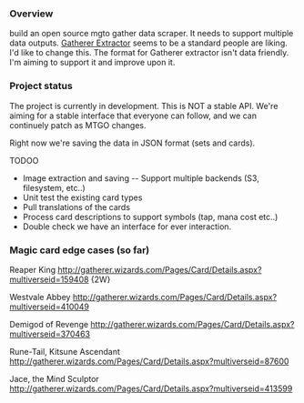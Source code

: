 ### Overview
build an open source mgto gather data scraper. It needs to support multiple data outputs. [Gatherer Extractor](http://www.mtgsalvation.com/forums/magic-fundamentals/magic-software/337224-mtg-gatherer-extractor-v4-0-database-pics) seems to be a standard people are liking. I'd like to change this. The format for Gatherer extractor isn't data friendly. I'm aiming to support it and improve upon it.

### Project status
The project is currently in development. This is NOT a stable API. We're aiming for a stable interface that everyone can follow, and we can continuely patch as MTGO changes.

Right now we're saving the data in JSON format (sets and cards).

TODOO
* Image extraction and saving
-- Support multiple backends (S3, filesystem, etc..)
* Unit test the existing card types
* Pull translations of the cards
* Process card descriptions to support symbols (tap, mana cost etc..)
* Double check we have an interface for ever interaction.


### Magic card edge cases (so far)
Reaper King
http://gatherer.wizards.com/Pages/Card/Details.aspx?multiverseid=159408
{2W}

Westvale Abbey
http://gatherer.wizards.com/Pages/Card/Details.aspx?multiverseid=410049

Demigod of Revenge
http://gatherer.wizards.com/Pages/Card/Details.aspx?multiverseid=370463

Rune-Tail, Kitsune Ascendant
http://gatherer.wizards.com/Pages/Card/Details.aspx?multiverseid=87600

Jace, the Mind Sculptor
http://gatherer.wizards.com/Pages/Card/Details.aspx?multiverseid=413599
